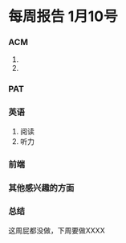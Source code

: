 # 每周报告 1月10号

### ACM
1. 
2. 

### PAT

### 英语
1. 阅读
2. 听力

### 前端

### 其他感兴趣的方面

### 总结
这周屁都没做，下周要做XXXX
